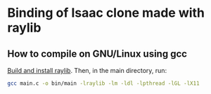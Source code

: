 # Binding of Isaac clone made with raylib
## How to compile on GNU/Linux using gcc
[Build and install raylib](https://github.com/raysan5/raylib?tab=readme-ov-file#build-and-installation). Then, in the main directory, run:
```sh
gcc main.c -o bin/main -lraylib -lm -ldl -lpthread -lGL -lX11
```
